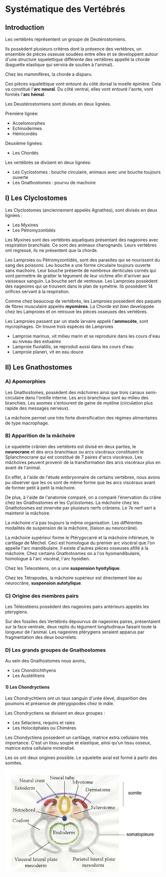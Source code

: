 # Systématique des Vertébrés

## Introduction

Les vertébrés représentent un groupe de Deutérostomiens. 

Ils possèdent plusieurs critères dont la présence des vertèbres, un ensemble de pièces osseuse soudées entre elles et se developpent autour d'une structure squelettique différente des vertèbres appellé la chorde (baguette elastique qui servira de soutien à l'animal). 

Chez les mammifères, la chorde a disparu. 

Ces pièces squelettique vont entouré du côté dorsal la moelle épinière. Cela va constitué l'**arc neural**. Du côté ventral, elles vont entouré l'aorte, vont formés l'**arc hémal**.

Les Deustérostomiens sont divisés en deux lignées.

Première lignée:

* Acoelomorphes
* Echinodermes
* Hémicordés 

Deuxième lignées:

* Les Chordés

Les vertébrés se divisent en deux lignées:

* Les Cyclostomes : bouche circulaire, animaux avec une bouche toujours ouverte
* Les Gnathostomes : pourvu de machoire

## I) Les Clyclostomes

Les Clyclostomes (anciennement appelés Agnathes), sont divisés en deux lignées :

* Les Myxines
* Les Pétromyzontidés

Les Myxines sont des vertébrés aquatiques présentant des nageoires avec respiration branchiale. Ce sont des animaux charognards. Leurs vertèbres ont regressé, ils ne présentent que la chorde.

Les Lamproies ou Pétromyzontidés, sont des parasites qui se nourissent du sang des poissons. Leu bouche a une forme circulaire toujours ouverte sans machoire. Leur bouche présente de nombreux denticules cornés qui vont permettre de gratter le tégument de leur victime afin d'arriver aux vaisseaux sanguin. La bouche sert de ventouse. Les Lamproies possèdent des nageoires qui se trouvent dans le plan de symétrie. Ils possèdent 14 orifices servant à la respiration. 

Comme chez beaucoup de vertébrés, les Lamproies possèdent des paquets de fibres musculaire appelés **myomères**. La Chorde est bien developpée chez les Lamproies et on retrouve les pièces osseuses des vertébres. 

Les Lamproies passent par un stade larvaire appelé l'**ammocète**, sont mycrophages. On trouve trois espèces de Lamproies

* Lamproie marinus, vit milieu marin et se reproduire dans les cours d'eau au niveau des estuaires
* Lamproie fluviatilis, se reproduit aussi dans les cours d'eau
* Lamproie planeri, vit en eau douce

## II) Les Gnathostomes

### A) Apomorphies

Les Gnathostomes, possèdent des mâchoires ainsi que trois canaux semi-circulaire dans l'oreille interne. Les arcs branchiaux sont au milieu des branchies. Les axomes s'entourent de gaine de myéline (circulation plus rapide des messages nerveux).

La mâchoire permet une très forte diversification des régimes alimentaires de type macrophage.

### B) Apparition de la mâchoire

Le squelette crânien des vertébrés est divisé en deux parties, le **neurocrane** et des arcs branchiaux ou arcs viscéraux constituent le Splanchnocrane qui est constitué de 7 paires d'arcs viscéraux. Les mâchoires peuvent provenir de la transformation des arcs viscéraux plus en avant de l'animal. 

En effet, à l'aide de l'étude embryonnaire de certains vertébres, nous avons pu observer que les os sont de même forme que les arcs viscéraux avant de former petit à petit la mâchoire. 

De plus, à l'aide de l'anatomie comparé, on a comparé l'énervation du crâne chez les Gnathostomes et les Cyclostomes. La mâchoire chez les Gnathotosmes est innervée par plusieurs nerfs crâniens. Le 7e nerf sert à maintenir la mâchoire. 

La mâchoire n'a pas toujours la même organisation. Les différentes modalités de suspension de la mâchoire, (liaison au neurocrâne).

La mâchoire supérieur forme le Ptérygocarré et la mâchoire inférieure, le cartilage de Mechel. Ceci est homologue du premier arc viscéral que l'on appelle l'arc mandibulaire. Il existe d'autres pièces osseuses afillé à la mâchoire. Chez certains Gnathotosmes on a l'os hyomandibulaire, homologue à l'arc viscéral, l'arc hyoidien. 

Chez les Teleostéens, on a une **suspension hyoitylique**. 

Chez les Tétrapodes, la mâchoire supérieur est directement liée au neurocrâne, **suspension autotylique**.

### C) Origine des membres pairs 

Les Téléostéens possèdent des nageoires pairs antérieurs appelés les pterygiens. 

Sur des fossiles des Vertébrés dépourvus de nageoires paires, présentaient sur la face ventrale, deux replis du tégument longitudinaux faisant toute la longueur de l'animal. Les nageoires ptérygiens seraient apparus par fragmentation des deux bourrelets.  

### D) Les grands groupes de Gnathostomes

Au sein des Gnathostomes nous avons, 

* Les Chondrichthyens 
* Les Austélitiens

#### 1) Les Chondryctiens

Les Chondrychtiens ont un taux sanguin d'urée élevé, disparition des poumons et présence de ptérygopodes chez le mâle.

Les Chondryctiens se divisent en deux groupes :

* Les Sélaciens, requins et raies
* Les Holocéphales ou Chimères

Les Chondyctiens possèdent un cartilage, matrice extra cellulaire très importance. C'est un tissu souple et elastique, ainsi qu'un tissu osseux, matrice extra cellulaire minéralisé.

Les os ont deux origines possible. Le squelette axial est formé à partir des somites.

![Formation des os](Images/os.JPG)
















